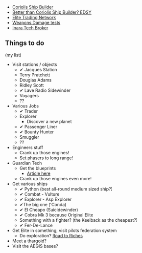 - [Coriolis Ship Builder](https://coriolis.edcd.io)
- [Better than Coriolis Ship Builder?  EDSY](https://edsy.org)
- [Elite Trading Network](http://etn.io/)
- [Weapons Damage tests](https://forums.frontier.co.uk/showthread.php?t=140240)
- [Inara Tech Broker](https://inara.cz/galaxy-techbroker/)

## Things to do
(my list)

- Visit stations / objects
  - ✔ Jacques Station
  - Terry Pratchett
  - Douglas Adams
  - Ridley Scott
  - ✔ Lave Radio Sidewinder
  - Voyagers
  - ??
- Various Jobs
  - ✔ Trader
  - Explorer
    - Discover a new planet
  - ✔ Passenger Liner
  - ✔ Bounty Hunter
  - Smuggler
  - ??
- Engineers stuff
  - Crank up those engines!
  - Set phasers to long range!
- Guardian Tech
  - Get the blueprints
    - [Article here](https://forums.frontier.co.uk/threads/walkthrough-guardian-module-blueprints.438289/#post6856649)
  - Crank up those engines even more!
- Get various ships
  - ✔ Python (best all-round medium sized ship?)
  - ✔ Combat - Vulture
  - ✔ Explorer - Asp Explorer
  - ✔The big one ('Conda)
  - ✔ El Cheapo (Suicidewinder)
  - ✔ Cobra Mk 3 because Original Elite
  - Something with a fighter? (the Keelback as the cheapest?)
  - ✔ Fer-De-Lance
- Get Elite in something, visit pilots federation system
  - Do exploration?  [Road to Riches](http://edtools.ddns.net/expl.php)
- Meet a thargoid?
- Visit the AEGIS bases?

